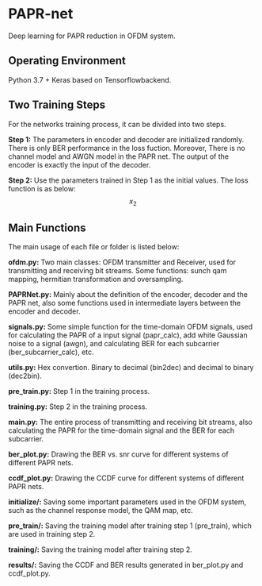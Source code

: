 # PAPR-net
Deep learning for PAPR reduction in OFDM system.

## Operating Environment
Python 3.7 + Keras based on Tensorflowbackend.

## Two Training Steps
For the networks training process, it can be divided into two steps.

**Step 1:** The parameters in encoder and decoder are initialized randomly. There is only BER performance in the loss fuction. Moreover, There is no channel model and AWGN model in the PAPR net. The output of the encoder is exactly the input of the decoder.

**Step 2:** Use the parameters trained in Step 1 as the initial values. The loss function is as below:
$$x_2$$


## Main Functions
The main usage of each file or folder is listed below: 

**ofdm.py:** Two main classes: OFDM transmitter and Receiver, used for transmitting and receiving bit streams. Some functions: sunch qam mapping, hermitian transformation and oversampling.

**PAPRNet.py:** Mainly about the definition of the encoder, decoder and the PAPR net, also some functions used in intermediate layers between the encoder and decoder.

**signals.py:** Some simple function for the time-domain OFDM signals, used for calculating the PAPR of a input signal (papr_calc), add white Gaussian noise to a signal (awgn), and calculating BER for each subcarrier (ber_subcarrier_calc), etc.

**utils.py:** Hex convertion. Binary to decimal (bin2dec) and decimal to binary (dec2bin).

**pre_train.py:** Step 1 in the training process.

**training.py:** Step 2 in the training process.

**main.py:** The entire process of transmitting and receiving bit streams, also calculating the PAPR for the time-domain signal and the BER for each subcarrier.

**ber_plot.py:** Drawing the BER vs. snr curve for different systems of different PAPR nets.

**ccdf_plot.py:** Drawing the CCDF curve for different systems of different PAPR nets.

**initialize/:** Saving some important parameters used in the OFDM system, such as the channel response model, the QAM map, etc.

**pre_train/:** Saving the training model after training step 1 (pre_train), which are used in training step 2.

**training/:** Saving the training model after training step 2.

**results/:** Saving the CCDF and BER results generated in ber_plot.py and ccdf_plot.py.
